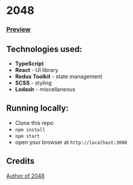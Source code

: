 # 2048

### [Preview](https://mira1zu.github.io/game_2048/)

## Technologies used:

- **TypeScript**
- **React** - UI library
- **Redux Toolkit** - state management
- **SCSS** - styling
- **Lodash** - miscellaneous

## Running locally:

- Clone this repo
- `npm install`
- `npm start`
- open your browser at `http://localhost:3000`

## Credits

[Author of 2048](https://github.com/gabrielecirulli/2048)
